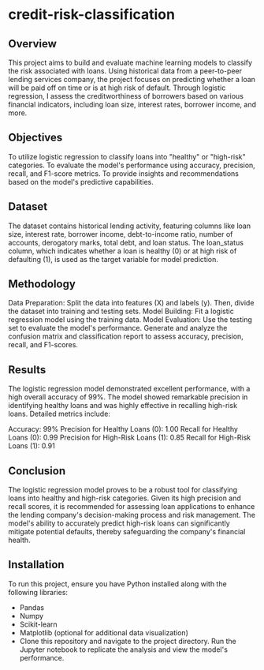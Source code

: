 # credit-risk-classification

## Overview
This project aims to build and evaluate machine learning models to classify the risk associated with loans. Using historical data from a peer-to-peer lending services company, the project focuses on predicting whether a loan will be paid off on time or is at high risk of default. Through logistic regression, I assess the creditworthiness of borrowers based on various financial indicators, including loan size, interest rates, borrower income, and more.

## Objectives
To utilize logistic regression to classify loans into "healthy" or "high-risk" categories.
To evaluate the model's performance using accuracy, precision, recall, and F1-score metrics.
To provide insights and recommendations based on the model's predictive capabilities.

## Dataset
The dataset contains historical lending activity, featuring columns like loan size, interest rate, borrower income, debt-to-income ratio, number of accounts, derogatory marks, total debt, and loan status. The loan_status column, which indicates whether a loan is healthy (0) or at high risk of defaulting (1), is used as the target variable for model prediction.

## Methodology
Data Preparation: Split the data into features (X) and labels (y). Then, divide the dataset into training and testing sets.
Model Building: Fit a logistic regression model using the training data.
Model Evaluation: Use the testing set to evaluate the model's performance. Generate and analyze the confusion matrix and classification report to assess accuracy, precision, recall, and F1-scores.

## Results
The logistic regression model demonstrated excellent performance, with a high overall accuracy of 99%. The model showed remarkable precision in identifying healthy loans and was highly effective in recalling high-risk loans. Detailed metrics include:

Accuracy: 99%
Precision for Healthy Loans (0): 1.00
Recall for Healthy Loans (0): 0.99
Precision for High-Risk Loans (1): 0.85
Recall for High-Risk Loans (1): 0.91

## Conclusion
The logistic regression model proves to be a robust tool for classifying loans into healthy and high-risk categories. Given its high precision and recall scores, it is recommended for assessing loan applications to enhance the lending company's decision-making process and risk management. The model's ability to accurately predict high-risk loans can significantly mitigate potential defaults, thereby safeguarding the company's financial health.

## Installation
To run this project, ensure you have Python installed along with the following libraries:
- Pandas
- Numpy
- Scikit-learn
- Matplotlib (optional for additional data visualization)
- Clone this repository and navigate to the project directory. Run the Jupyter notebook to replicate the analysis and view the model's performance.

  
